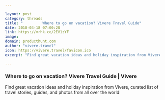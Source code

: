 ```yaml
---

layout: post
category: threads
title: "         Where to go on vacation? Vivere Travel Guide"
date: 2018-04-18 07:00:28
link: https://vrhk.co/2EV1zYF
image: 
domain: producthunt.com
author: "vivere.travel"
icon: https://vivere.travel/favicon.ico
excerpt: "Find great vacation ideas and holiday inspiration from Vivere, curated list of travel stories, guides, and photos from all over the world"

---
```


###          Where to go on vacation? Vivere Travel Guide | Vivere     

Find great vacation ideas and holiday inspiration from Vivere, curated list of travel stories, guides, and photos from all over the world